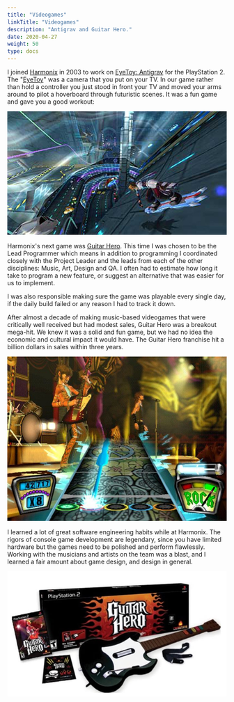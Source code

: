 ```yaml
---
title: "Videogames"
linkTitle: "Videogames"
description: "Antigrav and Guitar Hero."
date: 2020-04-27
weight: 50
type: docs
---
```


I joined [Harmonix](https://www.harmonixmusic.com/) in 2003 to work on [EyeToy:
Antigrav](https://en.wikipedia.org/wiki/EyeToy:_AntiGrav) for the PlayStation 2.
The "[EyeToy](https://en.wikipedia.org/wiki/EyeToy)" was a camera that you put
on your TV. In our game rather than hold a controller you just stood in front
your TV and moved your arms around to pilot a hoverboard through futuristic
scenes. It was a fun game and gave you a good workout:

![Antigrav](antigrav.jpg)

Harmonix's next game was [Guitar
Hero](https://en.wikipedia.org/wiki/Guitar_Hero). This time I was chosen to be
the Lead Programmer which means in addition to programming I coordinated closely
with the Project Leader and the leads from each of the other disciplines: Music,
Art, Design and QA. I often had to estimate how long it take to program a new
feature, or suggest an alternative that was easier for us to implement.

I was also responsible making sure the game was playable every single day, if
the daily build failed or any reason I had to track it down.

After almost a decade of making music-based videogames that were critically well
received but had modest sales, Guitar Hero was a breakout mega-hit. We knew it
was a solid and fun game, but we had no idea the economic and cultural impact it
would have. The Guitar Hero franchise hit a billion dollars in sales within
three years.

![GuitarHero Game](guitar-hero-game.jpg)

I learned a lot of great software engineering habits while at Harmonix.  The
rigors of console game development are legendary, since you have limited
hardware but the games need to be polished and perform flawlessly. Working with
the musicians and artists on the team was a blast, and I learned a fair amount
about game design, and design in general.

![GuitarHero Box](guitar-hero-box.jpg)